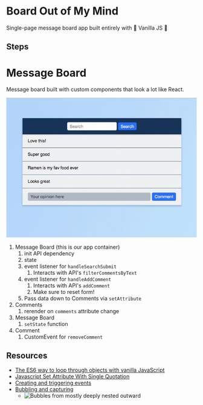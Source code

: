 # Board Out of My Mind

Single-page message board app built entirely with 🍨 Vanilla JS 🍨

## Steps

# Message Board

Message board built with custom components that look a lot like React.

![Example](example.gif)

1. Message Board (this is our app container)
   1. init API dependency
   2. state
   3. event listener for `handleSearchSubmit`
      1. Interacts with API's `filterCommentsByText`
   4. event listener for `handleAddComment`
      1. Interacts with API's `addComment`
      2. Make sure to reset form!
   5. Pass data down to Comments via `setAttribute`
2. Comments
   1. rerender on `comments` attribute change
3. Message Board
   1. `setState` function
4. Comment
   1. CustomEvent for `removeComment`

## Resources

- [The ES6 way to loop through objects with vanilla JavaScript](https://gomakethings.com/the-es6-way-to-loop-through-o)
- [Javascript Set Attribute With Single Quotation](https://stackoverflow.com/questions/29738257/javascript-set-attribute-with-single-quotation)
- [Creating and triggering events](https://developer.mozilla.org/en-US/docs/Web/Guide/Events/Creating_and_triggering_events)
- [Bubbling and capturing](https://javascript.info/bubbling-and-capturing)
  - ![Bubbles from mostly deeply nested outward](https://javascript.info/article/bubbling-and-capturing/event-order-bubbling@2x.png)
